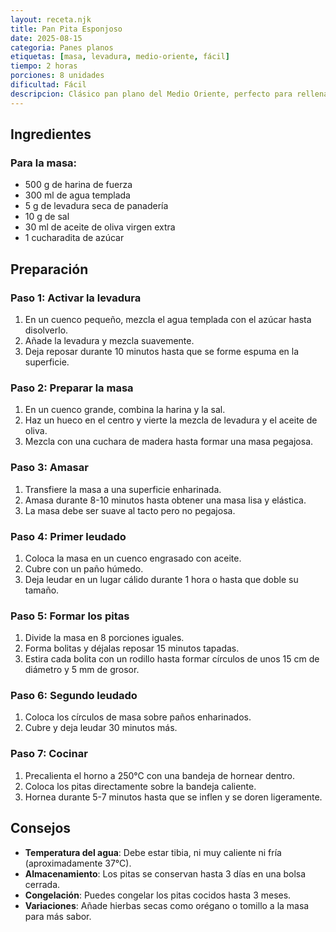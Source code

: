 ```yaml
---
layout: receta.njk
title: Pan Pita Esponjoso
date: 2025-08-15
categoria: Panes planos
etiquetas: [masa, levadura, medio-oriente, fácil]
tiempo: 2 horas
porciones: 8 unidades
dificultad: Fácil
descripcion: Clásico pan plano del Medio Oriente, perfecto para rellenar con falafel, hummus o cualquier ingrediente que te guste.
---
```


## Ingredientes

### Para la masa:
- 500 g de harina de fuerza
- 300 ml de agua templada
- 5 g de levadura seca de panadería
- 10 g de sal
- 30 ml de aceite de oliva virgen extra
- 1 cucharadita de azúcar

## Preparación

### Paso 1: Activar la levadura
1. En un cuenco pequeño, mezcla el agua templada con el azúcar hasta disolverlo.
2. Añade la levadura y mezcla suavemente.
3. Deja reposar durante 10 minutos hasta que se forme espuma en la superficie.

### Paso 2: Preparar la masa
1. En un cuenco grande, combina la harina y la sal.
2. Haz un hueco en el centro y vierte la mezcla de levadura y el aceite de oliva.
3. Mezcla con una cuchara de madera hasta formar una masa pegajosa.

### Paso 3: Amasar
1. Transfiere la masa a una superficie enharinada.
2. Amasa durante 8-10 minutos hasta obtener una masa lisa y elástica.
3. La masa debe ser suave al tacto pero no pegajosa.

### Paso 4: Primer leudado
1. Coloca la masa en un cuenco engrasado con aceite.
2. Cubre con un paño húmedo.
3. Deja leudar en un lugar cálido durante 1 hora o hasta que doble su tamaño.

### Paso 5: Formar los pitas
1. Divide la masa en 8 porciones iguales.
2. Forma bolitas y déjalas reposar 15 minutos tapadas.
3. Estira cada bolita con un rodillo hasta formar círculos de unos 15 cm de diámetro y 5 mm de grosor.

### Paso 6: Segundo leudado
1. Coloca los círculos de masa sobre paños enharinados.
2. Cubre y deja leudar 30 minutos más.

### Paso 7: Cocinar
1. Precalienta el horno a 250°C con una bandeja de hornear dentro.
2. Coloca los pitas directamente sobre la bandeja caliente.
3. Hornea durante 5-7 minutos hasta que se inflen y se doren ligeramente.

## Consejos

- **Temperatura del agua**: Debe estar tibia, ni muy caliente ni fría (aproximadamente 37°C).
- **Almacenamiento**: Los pitas se conservan hasta 3 días en una bolsa cerrada.
- **Congelación**: Puedes congelar los pitas cocidos hasta 3 meses.
- **Variaciones**: Añade hierbas secas como orégano o tomillo a la masa para más sabor.
